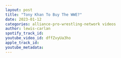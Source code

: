 ```yaml
---
layout: post
title: "Tony Khan To Buy The WWE?"
date: 2023-01-12
categories: alliance-pro-wrestling-network videos
author: lewis-carlan
spotify_track_id: 
youtube_video_id: dffZvyUa3ho
apple_track_id: 
youtube_metadata: 
---
```

